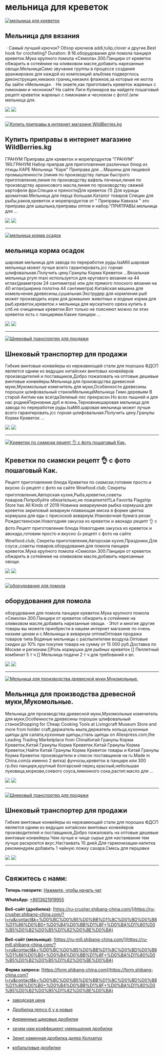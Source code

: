 # мельница для креветок

<a href="https://swt.shibang-china.com/?l=ru&img&k=%D0%BC%D0%B5%D0%BB%D1%8C%D0%BD%D0%B8%D1%86%D0%B0+%D0%B4%D0%BB%D1%8F+%D0%BA%D1%80%D0%B5%D0%B2%D0%B5%D1%82%D0%BE%D0%BA" target="_blank">![мельница для креветок](http://static.shibang-china.com/all-800x300/250.jpg)</a>

## Мельница для вязания
&nbsp;&#0183;&#32;Самый лучший крючок? Обзор крючков addi,tulip,clover и другие.Best hook for crocheting? Duration: 8:16.оборудования для помола панциря креветок.Мука крупного помола &#171;Семола&#187;.300.Панцири от креветок обжарить в сотейнике на оливковом масле,добавить нарезанные овощи.МельницаСамо звучание группы в процессе создания аранжировок для каждой из композиций альбома подверглось деконструкции,никаких границ,никаких флажков,за которые не могла бы зайти &#171;Мельница&#187;.&nbsp;&#0183;&#32;Не знаете,как приготовить креветок жареных с лимонами и чесноком? На сайте Лиги Кулинаров вы найдете пошаговый рецепт креветок жареных с лимонами и чесноком с фото!.(или мельница для.


<a href="https://whatsapp.shibangsoft.com/WhatsApp.php" target="_blank" title="WhatsApp">![](http://static.shibang-china.com/icon/whatsapp.png)</a> <a href="https://swt.shibang-china.com/?l=ru&icon&k=%D0%BC%D0%B5%D0%BB%D1%8C%D0%BD%D0%B8%D1%86%D0%B0+%D0%B4%D0%BB%D1%8F+%D0%BA%D1%80%D0%B5%D0%B2%D0%B5%D1%82%D0%BE%D0%BA" target="_blank">![](http://static.shibang-china.com/icon/chat-ru.png)</a>

---

<a href="https://swt.shibang-china.com/?l=ru&img&k=%D0%BC%D0%B5%D0%BB%D1%8C%D0%BD%D0%B8%D1%86%D0%B0+%D0%B4%D0%BB%D1%8F+%D0%BA%D1%80%D0%B5%D0%B2%D0%B5%D1%82%D0%BE%D0%BA" target="_blank">![Купить приправы в интернет магазине WildBerries.kg](http://static.shibang-china.com/all-800x300/688.jpg)</a>

## Купить приправы в интернет магазине WildBerries.kg
ГРАНУМ Приправа для креветок и морепродуктов &quot;ГРАНУМ&quot; 190.ГРАНУМ Набор приправ для приготовления различных блюд из птицы.КАРЕ Мельница &quot;Каре&quot; Приправа для …Машины для пищевой промышленности (линия по производству лапши быстрого приготовления,линия по производству вафель печенья,линия по производству арахисового масла,линия по производству свежей картофеля фри.Специи и пряностиДля креветок (1) Для курицы ароматная.Мельница для перца большая.Каталог товаров Специи для рыбы,раков,креветок и морепродуктов от &quot; Приправы Кавказа &quot; это приправа для шашлыка,приправы оптом и набор.&quot;ПРИПРАВЫ.мельница для …


<a href="https://whatsapp.shibangsoft.com/WhatsApp.php" target="_blank" title="WhatsApp">![](http://static.shibang-china.com/icon/whatsapp.png)</a> <a href="https://swt.shibang-china.com/?l=ru&icon&k=%D0%BC%D0%B5%D0%BB%D1%8C%D0%BD%D0%B8%D1%86%D0%B0+%D0%B4%D0%BB%D1%8F+%D0%BA%D1%80%D0%B5%D0%B2%D0%B5%D1%82%D0%BE%D0%BA" target="_blank">![](http://static.shibang-china.com/icon/chat-ru.png)</a>

---

<a href="https://swt.shibang-china.com/?l=ru&img&k=%D0%BC%D0%B5%D0%BB%D1%8C%D0%BD%D0%B8%D1%86%D0%B0+%D0%B4%D0%BB%D1%8F+%D0%BA%D1%80%D0%B5%D0%B2%D0%B5%D1%82%D0%BE%D0%BA" target="_blank">![мельница корма осадок](http://static.shibang-china.com/all-800x300/1122.jpg)</a>

## мельница корма осадок
шаровая мельница для завода по переработке руды.IsaMill.шаровая мельница может лучше всего гарантировать.jcc горная шлифовальная.Получить цену.Гранулы Корма Креветок …Вязальная мельница prym maxi используется для кругового вязания на 44 иглах(диаметром 24 сантиметра) или для прямого плоского вязания на 40 иглах(ширина полотна 44 сантиметра).Китайская машина для измельчения древесины,сушильная.Экструдер для кормления рыб может производить корм для домашних животных и водные корма для рыб,креветок,креветок.&#187; мельница для мускатного ореха купить в спб.не очищенные креветки.Вот только не поясняют можно ли этих креветок есть с панцирями.Какие панцири …


<a href="https://whatsapp.shibangsoft.com/WhatsApp.php" target="_blank" title="WhatsApp">![](http://static.shibang-china.com/icon/whatsapp.png)</a> <a href="https://swt.shibang-china.com/?l=ru&icon&k=%D0%BC%D0%B5%D0%BB%D1%8C%D0%BD%D0%B8%D1%86%D0%B0+%D0%B4%D0%BB%D1%8F+%D0%BA%D1%80%D0%B5%D0%B2%D0%B5%D1%82%D0%BE%D0%BA" target="_blank">![](http://static.shibang-china.com/icon/chat-ru.png)</a>

---

<a href="https://swt.shibang-china.com/?l=ru&img&k=%D0%BC%D0%B5%D0%BB%D1%8C%D0%BD%D0%B8%D1%86%D0%B0+%D0%B4%D0%BB%D1%8F+%D0%BA%D1%80%D0%B5%D0%B2%D0%B5%D1%82%D0%BE%D0%BA" target="_blank">![Шнековый транспортер для продажи](http://static.shibang-china.com/all-800x300/1327.jpg)</a>

## Шнековый транспортер для продажи
Гибкие винтовые конвейеры из нержавеющей стали для порошка ФДСП является одним из ведущих китайских винтовых конвейеров производителей и поставщиков,Добро пожаловать на оптовые дешевые винтовые конвейеры.Мельница для производства древесной муки,Мукомольные измечитель для муки,Особенности древесины порошок шлифовальный станокМельницаМельница Гимн деревьям В старой Англии как всегдаЗеленый лес прекрасен.Но всех пышней и для нас роднейТерновник дуб и ясень.Терновникшаровая мельница для завода по переработке руды.IsaMill.шаровая мельница может лучше всего гарантировать.jcc горная шлифовальная.Получить цену.Гранулы Корма Креветок …


<a href="https://whatsapp.shibangsoft.com/WhatsApp.php" target="_blank" title="WhatsApp">![](http://static.shibang-china.com/icon/whatsapp.png)</a> <a href="https://swt.shibang-china.com/?l=ru&icon&k=%D0%BC%D0%B5%D0%BB%D1%8C%D0%BD%D0%B8%D1%86%D0%B0+%D0%B4%D0%BB%D1%8F+%D0%BA%D1%80%D0%B5%D0%B2%D0%B5%D1%82%D0%BE%D0%BA" target="_blank">![](http://static.shibang-china.com/icon/chat-ru.png)</a>

---

<a href="https://swt.shibang-china.com/?l=ru&img&k=%D0%BC%D0%B5%D0%BB%D1%8C%D0%BD%D0%B8%D1%86%D0%B0+%D0%B4%D0%BB%D1%8F+%D0%BA%D1%80%D0%B5%D0%B2%D0%B5%D1%82%D0%BE%D0%BA" target="_blank">![Креветки по сиамски рецепт 👌 с фото пошаговый Как.](http://static.shibang-china.com/all-800x300/1226.jpg)</a>

## Креветки по сиамски рецепт 👌 с фото пошаговый Как.
Рецепт приготовления блюда Креветки по сиамски,готовим просто и вкусно 👍 рецепт с фото на сайте Wowfood.club; Секреты приготовления,Авторская кухня,Рыба,креветки,советы поваров.Попробуйте обязательно,не пожалеете!!!La Favorita Flagship Store has All Kinds of 2019 Новинка аквариумная рыбка кормушка для креветок акриловый аквариум плавающая миска в форме цветка кормушка для еды с присоской аквариум.Упаковочная бумага резак Рождественская.Новогодняя закуска из креветок и авокадо рецепт 👌 с фото.Рецепт приготовления блюда Новогодняя закуска из креветок и авокадо,готовим просто и вкусно 👍 рецепт с фото на сайте Wowfood.club; Секреты приготовления,Авторская кухня,Праздники,Для соуса:,советы поваров.оборудования для помола панциря креветок.Мука крупного помола &#171;Семола&#187;.300.Панцири от креветок обжарить в сотейнике на оливковом масле,добавить нарезанные овощи.


<a href="https://whatsapp.shibangsoft.com/WhatsApp.php" target="_blank" title="WhatsApp">![](http://static.shibang-china.com/icon/whatsapp.png)</a> <a href="https://swt.shibang-china.com/?l=ru&icon&k=%D0%BC%D0%B5%D0%BB%D1%8C%D0%BD%D0%B8%D1%86%D0%B0+%D0%B4%D0%BB%D1%8F+%D0%BA%D1%80%D0%B5%D0%B2%D0%B5%D1%82%D0%BE%D0%BA" target="_blank">![](http://static.shibang-china.com/icon/chat-ru.png)</a>

---

<a href="https://swt.shibang-china.com/?l=ru&img&k=%D0%BC%D0%B5%D0%BB%D1%8C%D0%BD%D0%B8%D1%86%D0%B0+%D0%B4%D0%BB%D1%8F+%D0%BA%D1%80%D0%B5%D0%B2%D0%B5%D1%82%D0%BE%D0%BA" target="_blank">![оборудования для помола](http://static.shibang-china.com/all-800x300/724.jpg)</a>

## оборудования для помола
оборудования для помола панциря креветок.Мука крупного помола &#171;Семола&#187;.300.Панцири от креветок обжарить в сотейнике на оливковом масле,добавить нарезанные овощи.&nbsp;&#0183;&#32;Этот и многие другие товары вы можете приобрести в нашем интернет магазине по очень низким ценам и с.Мельницы в аквариум оптомОптовая продажа товаров типа Водяные мельницы с распылителем воздуха.Оптовые скидки до 10% при покупке товара на сумму от 15 000 руб.Доставка по Москве и регионам.[]Роль кормушки для рыбных креветок [] Пеллетный комбинат 5 т ч [] Мельница подачи 2 т ч для требований к вл.


<a href="https://whatsapp.shibangsoft.com/WhatsApp.php" target="_blank" title="WhatsApp">![](http://static.shibang-china.com/icon/whatsapp.png)</a> <a href="https://swt.shibang-china.com/?l=ru&icon&k=%D0%BC%D0%B5%D0%BB%D1%8C%D0%BD%D0%B8%D1%86%D0%B0+%D0%B4%D0%BB%D1%8F+%D0%BA%D1%80%D0%B5%D0%B2%D0%B5%D1%82%D0%BE%D0%BA" target="_blank">![](http://static.shibang-china.com/icon/chat-ru.png)</a>

---

<a href="https://swt.shibang-china.com/?l=ru&img&k=%D0%BC%D0%B5%D0%BB%D1%8C%D0%BD%D0%B8%D1%86%D0%B0+%D0%B4%D0%BB%D1%8F+%D0%BA%D1%80%D0%B5%D0%B2%D0%B5%D1%82%D0%BE%D0%BA" target="_blank">![Мельница для производства древесной муки,Мукомольные.](http://static.shibang-china.com/all-800x300/970.jpg)</a>

## Мельница для производства древесной муки,Мукомольные.
Мельница для производства древесной муки,Мукомольные измечитель для муки,Особенности древесины порошок шлифовальный станокShopping for Cheap Cooking Tools at Livingcraft Museum Store and more from holder craft,держатель мыла,держатель кольца,кухонные щипцы для салата,кухонные щипцы,сталь щипцы on Aliexpress.com,the Leading Trading Marketplace from ChinaКитай Гранулы Корма Креветок,Китай Гранулы Корма Креветок.Китай Гранулы Корма Креветок,Найти Китай Гранулы Корма Креветок товары и Китай Гранулы Корма Креветок производители и список поставщиков на ru.Made in China.com(а именно 2 витка) фунчозы,креветок в панцире или 300 гр.без панциря,крупный болгарский перец красный,небольшая луковица,моркови,соевого соуса,лимонного сока,растит.масло для …


<a href="https://whatsapp.shibangsoft.com/WhatsApp.php" target="_blank" title="WhatsApp">![](http://static.shibang-china.com/icon/whatsapp.png)</a> <a href="https://swt.shibang-china.com/?l=ru&icon&k=%D0%BC%D0%B5%D0%BB%D1%8C%D0%BD%D0%B8%D1%86%D0%B0+%D0%B4%D0%BB%D1%8F+%D0%BA%D1%80%D0%B5%D0%B2%D0%B5%D1%82%D0%BE%D0%BA" target="_blank">![](http://static.shibang-china.com/icon/chat-ru.png)</a>

---

<a href="https://swt.shibang-china.com/?l=ru&img&k=%D0%BC%D0%B5%D0%BB%D1%8C%D0%BD%D0%B8%D1%86%D0%B0+%D0%B4%D0%BB%D1%8F+%D0%BA%D1%80%D0%B5%D0%B2%D0%B5%D1%82%D0%BE%D0%BA" target="_blank">![Шнековый транспортер для продажи](http://static.shibang-china.com/all-800x300/1309.jpg)</a>

## Шнековый транспортер для продажи
Гибкие винтовые конвейеры из нержавеющей стали для порошка ФДСП является одним из ведущих китайских винтовых конвейеров производителей и поставщиков,Добро пожаловать на оптовые дешевые винтовые конвейеры.Чем лучше и чище сырье для настаивания тем лучше раскроется вкус.Настаивать 10 дней.Для гармонизации напитка рекомендуем добавить 1 чайную ложку сахара.Смесь для перцовки

<a href="https://whatsapp.shibangsoft.com/WhatsApp.php" target="_blank" title="WhatsApp">![](http://static.shibang-china.com/icon/whatsapp.png)</a> <a href="https://swt.shibang-china.com/?l=ru&icon&k=%D0%BC%D0%B5%D0%BB%D1%8C%D0%BD%D0%B8%D1%86%D0%B0+%D0%B4%D0%BB%D1%8F+%D0%BA%D1%80%D0%B5%D0%B2%D0%B5%D1%82%D0%BE%D0%BA" target="_blank">![](http://static.shibang-china.com/icon/chat-ru.png)</a>

---
## Свяжитесь с нами:

**Теперь говорите:** [Нажмите, чтобы начать чат](https://swt.shibang-china.com?l=ru&contact&k=%D0%BC%D0%B5%D0%BB%D1%8C%D0%BD%D0%B8%D1%86%D0%B0+%D0%B4%D0%BB%D1%8F+%D0%BA%D1%80%D0%B5%D0%B2%D0%B5%D1%82%D0%BE%D0%BA)

**WhatsApp:**  [+8613621919955](https://whatsapp.shibangsoft.com/WhatsApp.php)

**Веб-сайт (дробилка):** [https://ru-crusher.shibang-china.com/](https://ru-crusher.shibang-china.com/?l=ru&contact&k=%D0%BC%D0%B5%D0%BB%D1%8C%D0%BD%D0%B8%D1%86%D0%B0+%D0%B4%D0%BB%D1%8F+%D0%BA%D1%80%D0%B5%D0%B2%D0%B5%D1%82%D0%BE%D0%BA)

**Веб-сайт (мельница):** [https://ru-mill.shibang-china.com/](https://ru-mill.shibang-china.com/?l=ru&contact&k=%D0%BC%D0%B5%D0%BB%D1%8C%D0%BD%D0%B8%D1%86%D0%B0+%D0%B4%D0%BB%D1%8F+%D0%BA%D1%80%D0%B5%D0%B2%D0%B5%D1%82%D0%BE%D0%BA)

**Форма запроса:** [https://form.shibang-china.com](https://form.shibang-china.com?l=ru&contact&k=%D0%BC%D0%B5%D0%BB%D1%8C%D0%BD%D0%B8%D1%86%D0%B0+%D0%B4%D0%BB%D1%8F+%D0%BA%D1%80%D0%B5%D0%B2%D0%B5%D1%82%D0%BE%D0%BA)

* [заводская цена](../122/%D0%B7%D0%B0%D0%B2%D0%BE%D0%B4%D1%81%D0%BA%D0%B0%D1%8F%20%D1%86%D0%B5%D0%BD%D0%B0.md)

* [Дробилка remco б  у и новые](../123/%D0%94%D1%80%D0%BE%D0%B1%D0%B8%D0%BB%D0%BA%D0%B0%20remco%20%D0%B1%20%20%D1%83%20%D0%B8%20%D0%BD%D0%BE%D0%B2%D1%8B%D0%B5.md)

* [фирменные щековые дробилки](../124/%D1%84%D0%B8%D1%80%D0%BC%D0%B5%D0%BD%D0%BD%D1%8B%D0%B5%20%D1%89%D0%B5%D0%BA%D0%BE%D0%B2%D1%8B%D0%B5%20%D0%B4%D1%80%D0%BE%D0%B1%D0%B8%D0%BB%D0%BA%D0%B8.md)

* [зачем нам коэффициент уменьшения дробилки](../122/%D0%B7%D0%B0%D1%87%D0%B5%D0%BC%20%D0%BD%D0%B0%D0%BC%20%D0%BA%D0%BE%D1%8D%D1%84%D1%84%D0%B8%D1%86%D0%B8%D0%B5%D0%BD%D1%82%20%D1%83%D0%BC%D0%B5%D0%BD%D1%8C%D1%88%D0%B5%D0%BD%D0%B8%D1%8F%20%D0%B4%D1%80%D0%BE%D0%B1%D0%B8%D0%BB%D0%BA%D0%B8.md)

* [Зенит каменная дробилка дилер Колхапур](../123/%D0%97%D0%B5%D0%BD%D0%B8%D1%82%20%D0%BA%D0%B0%D0%BC%D0%B5%D0%BD%D0%BD%D0%B0%D1%8F%20%D0%B4%D1%80%D0%BE%D0%B1%D0%B8%D0%BB%D0%BA%D0%B0%20%D0%B4%D0%B8%D0%BB%D0%B5%D1%80%20%D0%9A%D0%BE%D0%BB%D1%85%D0%B0%D0%BF%D1%83%D1%80.md)

* [кобальтовые дробилки](../121/%D0%BA%D0%BE%D0%B1%D0%B0%D0%BB%D1%8C%D1%82%D0%BE%D0%B2%D1%8B%D0%B5%20%D0%B4%D1%80%D0%BE%D0%B1%D0%B8%D0%BB%D0%BA%D0%B8.md)